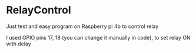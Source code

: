 # RelayControl
Just test and easy program on Raspberry pi 4b to control relay

I used GPIO pins 17, 18 (you can change it manually in code), to set relay ON with delay
